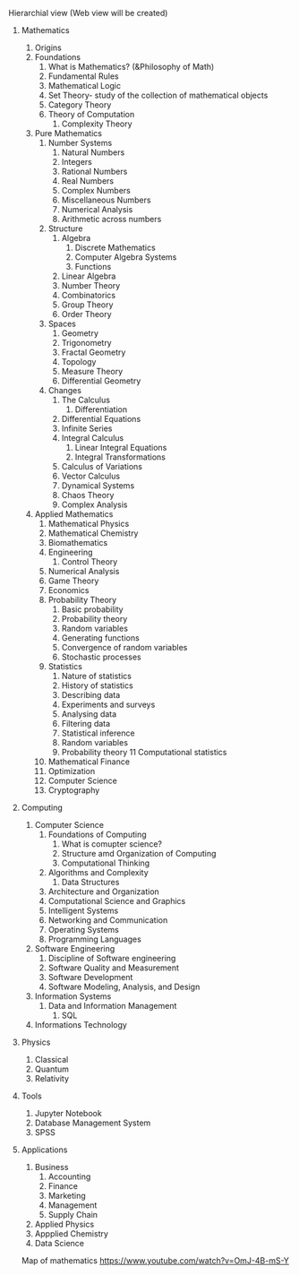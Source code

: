 Hierarchial view (Web view will be created)

1. Mathematics
   1. Origins
   1. Foundations
      1. What is Mathematics? (&Philosophy of Math)
      1. Fundamental Rules
      1. Mathematical Logic
      1. Set Theory- study of the collection of mathematical objects
      1. Category Theory
      1. Theory of Computation
         1. Complexity Theory
   1. Pure Mathematics
      1. Number Systems
         1. Natural Numbers
         1. Integers
         1. Rational Numbers
         1. Real Numbers
         1. Complex Numbers
         1. Miscellaneous Numbers
         1. Numerical Analysis
         1. Arithmetic across numbers
      1. Structure 
         1. Algebra
            1. Discrete Mathematics
            1. Computer Algebra Systems
            1. Functions   
         1. Linear Algebra
         1. Number Theory
         1. Combinatorics
         1. Group Theory
         1. Order Theory      
      1. Spaces
         1. Geometry
         1. Trigonometry 
         1. Fractal Geometry
         1. Topology
         1. Measure Theory
         1. Differential Geometry
      1. Changes
         1. The Calculus
            1. Differentiation
         1. Differential Equations
         1. Infinite Series
         1. Integral Calculus
            1. Linear Integral Equations
            1. Integral Transformations
         1. Calculus of Variations
         1. Vector Calculus
         1. Dynamical Systems
         1. Chaos Theory
         1. Complex Analysis
   1. Applied Mathematics
      1. Mathematical Physics
      1. Mathematical Chemistry
      1. Biomathematics
      1. Engineering
         1. Control Theory
      1. Numerical Analysis
      1. Game Theory
      1. Economics 
      1. Probability Theory
         1.	Basic probability
         1.	Probability theory
         1.	Random variables
         1.	Generating functions
         1.	Convergence of random variables
         1.	Stochastic processes
      1. Statistics
         1.	Nature of statistics
         1.	History of statistics
         1.	Describing data
         1.	Experiments and surveys
         1.	Analysing data
         1.	Filtering data
         1.	Statistical inference
         1.	Random variables
         1.	Probability theory
         11	Computational statistics
      1. Mathematical Finance
      1. Optimization
      1. Computer Science
      1. Cryptography
1. Computing
   1. Computer Science
      1. Foundations of Computing
         1. What is comupter science?
         1. Structure amd Organization of Computing
         1. Computational Thinking
      1. Algorithms and Complexity
         1. Data Structures
      1. Architecture and Organization
      1. Computational Science and Graphics
      1. Intelligent Systems
      1. Networking and Communication
      1. Operating Systems
      1. Programming Languages
   1. Software Engineering
      1. Discipline of Software engineering
      1. Software Quality and Measurement
      1. Software Development
      1. Software Modeling, Analysis, and Design
   1. Information Systems 
      1. Data and Information Management
         1. SQL
   1. Informations Technology
1. Physics
   1. Classical
   1. Quantum 
   1. Relativity
1. Tools
   1. Jupyter Notebook
   1. Database Management System
   1. SPSS
1. Applications
   1. Business
      1. Accounting
      1. Finance
      1. Marketing
      1. Management
      1. Supply Chain
   1. Applied Physics
   1. Appplied Chemistry
   1. Data Science
   
   
   Map of mathematics
   https://www.youtube.com/watch?v=OmJ-4B-mS-Y
   
